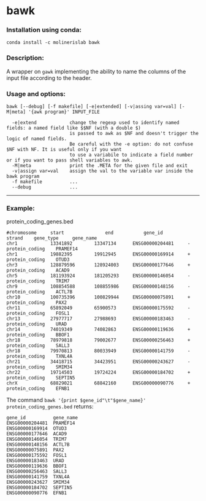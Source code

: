 # bawk

### Installation using conda:
```conda install -c molinerislab bawk```

### Description:
A wrapper on ```gawk``` implementing the ability to name the columns of the input file according to the header.

### Usage and options:
```
bawk [--debug] [-f makefile] [-e|extended] [-v|assing var=val] [-M|meta] '{awk program}' INPUT_FILE

  -e|extend            change the regexp used to identify named fields: a named field like $$NF (with a double $)
                       is passed to awk as $NF and doesn't trigger the logic of named fields.
                       Be careful with the -e option: do not confuse $NF with NF. It is useful only if you want
                       to use a variabile to indicate a field number or if you want to pass shell variables to awk.
  -M|meta              print the .META for the given file and exit
  -v|assign var=val    assign the val to the variable var inside the bawk program
  -f makefile          ...
  --debug              ...

```

__________________________________
### Example:
protein_coding_genes.bed
```
#chromosome     start               end	          gene_id                 strand	gene_type	  gene_name
chr1	        13341892	    13347134	  ENSG00000204481	  -	        protein_coding	  PRAMEF14
chr1	        19882395	    19912945	  ENSG00000169914	  +	        protein_coding	  OTUD3
chr3	        128879596	    128924003	  ENSG00000177646	  +	        protein_coding	  ACAD9
chr5	        181193924	    181205293	  ENSG00000146054	  -	        protein_coding	  TRIM7
chr9	        108854588	    108855986	  ENSG00000148156	  -	        protein_coding	  ACTL7B
chr10	        100735396	    100829944	  ENSG00000075891	  +	        protein_coding	  PAX2
chr11	        65892049	    65900573	  ENSG00000175592	  -	        protein_coding	  FOSL1
chr13	        27977717	    27988693	  ENSG00000183463	  -	        protein_coding	  URAD
chr14	        74019349	    74082863	  ENSG00000119636	  +	        protein_coding	  BBOF1
chr18	        78979818	    79002677	  ENSG00000256463	  +	        protein_coding	  SALL3
chr18	        79970813	    80033949	  ENSG00000141759	  -	        protein_coding	  TXNL4A
chr21	        34418715	    34423951	  ENSG00000243627	  -	        protein_coding	  SMIM34
chr22	        19714503	    19724224	  ENSG00000184702	  +	        protein_coding	  SEPTIN5
chrX	        68829021	    68842160	  ENSG00000090776	  +	        protein_coding	  EFNB1
```

The command ```bawk '{print $gene_id"\t"$gene_name}' protein_coding_genes.bed``` returns:
```
gene_id          gene_name
ENSG00000204481  PRAMEF14
ENSG00000169914  OTUD3
ENSG00000177646  ACAD9
ENSG00000146054  TRIM7
ENSG00000148156  ACTL7B
ENSG00000075891  PAX2
ENSG00000175592  FOSL1
ENSG00000183463  URAD
ENSG00000119636  BBOF1
ENSG00000256463  SALL3
ENSG00000141759  TXNL4A
ENSG00000243627  SMIM34
ENSG00000184702  SEPTIN5
ENSG00000090776  EFNB1
```
